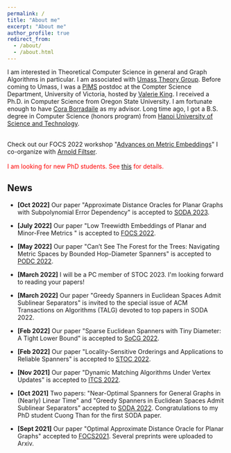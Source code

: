 ```yaml
---
permalink: /
title: "About me"
excerpt: "About me"
author_profile: true
redirect_from: 
  - /about/
  - /about.html
---
```


I am interested in Theoretical Computer Science in general and Graph Algorithms in particular. I am associated with [Umass Theory Group](https://www.cics.umass.edu/research/area/theoretical-computer-science). Before coming to Umass, I was a <a href = "http://www.pims.math.ca/scientific/postdoctoral/postdoctoral-fellows#pdf-2018">PIMS</a> postdoc at the Compter Science Department, University of Victoria, hosted by <a href = "http://webhome.cs.uvic.ca/~val/">Valerie King</a>.  I received a Ph.D. in Computer Science from Oregon State University. I am fortunate enough to have <a href="http://blogs.oregonstate.edu/glencora/">Cora Borradaile</a> as my advisor. Long time ago, I got a B.S. degree in Computer Science (honors program) from <a href="http://en.hust.edu.vn/home">Hanoi University of Science and Technology</a>. 

<br> Check out our FOCS 2022 workshop "[Advances on Metric Embeddings](https://hackmd.io/@3S70qBUwTR6_CErLY2dm4A/SJfp46KGi)" I co-organize with [Arnold Filtser](https://arnold.filtser.com).
<br>
<br>
  <font color = "red">I am looking for new PhD students. See <a href = "https://hunglvosu.github.io/posts/2022/08/ProsStudents/">this</a> for details.</font>

## News

 - **[Oct 2022]** Our paper "Approximate Distance Oracles for Planar Graphs with Subpolynomial Error Dependency" is accepted to [SODA 2023](https://www.siam.org/conferences/cm/conference/soda23).
 
 - **[July 2022]** Our paper "Low Treewidth Embeddings of Planar and Minor-Free Metrics " is accepted to [FOCS 2022](https://focs2022.eecs.berkeley.edu).

 - **[May 2022]** Our paper "Can’t See The Forest for the Trees: Navigating Metric Spaces by Bounded Hop-Diameter Spanners" is accepted to [PODC 2022](https://www.podc.org).
 
 - **[March 2022]** I will be a PC member of STOC 2023. I'm looking forward to reading your papers!
 
 - **[March 2022]** Our paper "Greedy Spanners in Euclidean Spaces Admit Sublinear Separators" is invited to the special issue of ACM Transactions on Algorithms (TALG) devoted to top papers in SODA 2022.

- **[Feb 2022]** Our paper "Sparse Euclidean Spanners with Tiny Diameter: A Tight Lower Bound" is accepted to [SoCG 2022](https://www.inf.fu-berlin.de/inst/ag-ti/socg22/socg.html).

- **[Feb 2022]** Our paper "Locality-Sensitive Orderings and Applications to Reliable Spanners" is accepted to [STOC 2022](http://acm-stoc.org/stoc2022/).

- **[Nov 2021]** Our paper "Dynamic Matching Algorithms Under Vertex Updates" is accepted to [ITCS 2022](http://itcs-conf.org/index.html).

- **[Oct 2021]** Two papers: "Near-Optimal Spanners for General Graphs in (Nearly) Linear Time" and "Greedy Spanners in Euclidean Spaces Admit Sublinear Separators" accepted to [SODA 2022](https://www.siam.org/conferences/cm/conference/soda22). Congratulations to my PhD student Cuong Than for the first SODA paper.

- **[Sept 2021]** Our paper "Optimal Approximate Distance Oracle for Planar Graphs"  accepted to [FOCS2021](https://focs2021.cs.colorado.edu/focs-2021-accepted-papers/). Several preprints were uploaded to Arxiv. 



    


